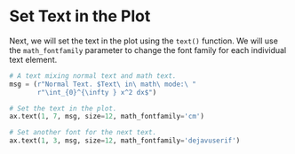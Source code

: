 # Set Text in the Plot

Next, we will set the text in the plot using the `text()` function. We will use the `math_fontfamily` parameter to change the font family for each individual text element.

```python
# A text mixing normal text and math text.
msg = (r"Normal Text. $Text\ in\ math\ mode:\ "
       r"\int_{0}^{\infty } x^2 dx$")

# Set the text in the plot.
ax.text(1, 7, msg, size=12, math_fontfamily='cm')

# Set another font for the next text.
ax.text(1, 3, msg, size=12, math_fontfamily='dejavuserif')
```
